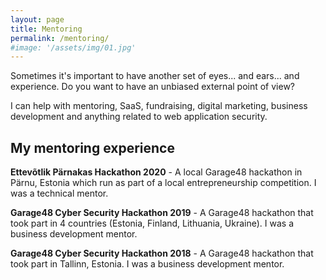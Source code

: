 ```yaml
---
layout: page
title: Mentoring
permalink: /mentoring/
#image: '/assets/img/01.jpg'
---
```

Sometimes it's important to have another set of eyes... and ears... and experience.
Do you want to have an unbiased external point of view?

I can help with mentoring, SaaS, fundraising, digital marketing, business development and anything related to web application security.

## My mentoring experience
**Ettevõtlik Pärnakas Hackathon 2020** - A local Garage48 hackathon in Pärnu, Estonia which run as part of a local entrepreneurship competition. I was a technical mentor.

**Garage48 Cyber Security Hackathon 2019** - A Garage48 hackathon that took part in 4 countries (Estonia, Finland, Lithuania, Ukraine). I was a business development mentor.

**Garage48 Cyber Security Hackathon 2018** - A Garage48 hackathon that took part in Tallinn, Estonia. I was a business development mentor.
